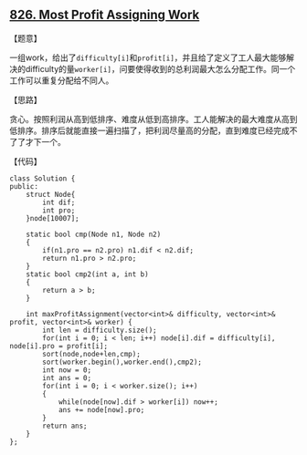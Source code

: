 ## [826. Most Profit Assigning Work](https://leetcode.com/contest/weekly-contest-82/problems/most-profit-assigning-work/)

【题意】

一组work，给出了`difficulty[i]`和`profit[i]`，并且给了定义了工人最大能够解决的difficulty的量`worker[i]`，问要使得收到的总利润最大怎么分配工作。同一个工作可以重复分配给不同人。



【思路】

贪心。按照利润从高到低排序、难度从低到高排序。工人能解决的最大难度从高到低排序。排序后就能直接一遍扫描了，把利润尽量高的分配，直到难度已经完成不了了才下一个。



【代码】

```
class Solution {
public:
    struct Node{
        int dif;
        int pro;
    }node[10007];
    
    static bool cmp(Node n1, Node n2)
    {
        if(n1.pro == n2.pro) n1.dif < n2.dif;
        return n1.pro > n2.pro;
    }
    static bool cmp2(int a, int b)
    {
        return a > b;
    }
    
    int maxProfitAssignment(vector<int>& difficulty, vector<int>& profit, vector<int>& worker) {
        int len = difficulty.size();
        for(int i = 0; i < len; i++) node[i].dif = difficulty[i], node[i].pro = profit[i];
        sort(node,node+len,cmp);
        sort(worker.begin(),worker.end(),cmp2);
        int now = 0;
        int ans = 0;
        for(int i = 0; i < worker.size(); i++)
        {
            while(node[now].dif > worker[i]) now++;
            ans += node[now].pro;
        }
        return ans;
    }
};
```

